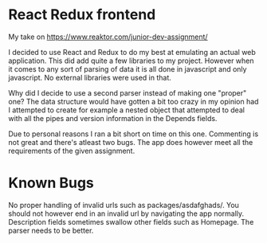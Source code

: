 # React Redux frontend

My take on https://www.reaktor.com/junior-dev-assignment/

I decided to use React and Redux to do my best at emulating an actual web application. This did add quite a few libraries to my project.
However when it comes to any sort of parsing of data it is all done in javascript and only javascript. No external libraries were used in that.

Why did I decide to use a second parser instead of making one "proper" one?
The data structure would have gotten a bit too crazy in my opinion had I attempted to create for example a nested object that attempted to deal with all the pipes and version information in the Depends fields.

Due to personal reasons I ran a bit short on time on this one. Commenting is not great and there's atleast two bugs. The app does however meet all the requirements of the given assignment.

# Known Bugs

No proper handling of invalid urls such as packages/asdafghads/. You should not however end in an invalid url by navigating the app normally.
Description fields sometimes swallow other fields such as Homepage. The parser needs to be better.